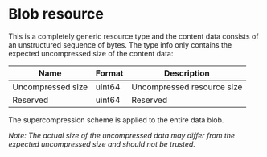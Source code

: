 # Blob resource

This is a completely generic resource type and the content data consists of an unstructured sequence of bytes. The type info only contains the expected uncompressed size of the content data:

Name                   | Format     | Description
-----------------------|------------|-----------------------------
Uncompressed size      | uint64     | Uncompressed resource size
Reserved               | uint64     | Reserved

The supercompression scheme is applied to the entire data blob.

*Note: The actual size of the uncompressed data may differ from the expected uncompressed size and should not be trusted.*
